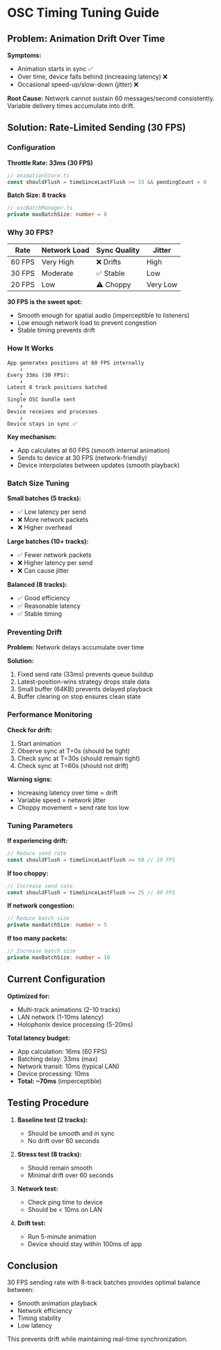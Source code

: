 # OSC Timing Tuning Guide

## Problem: Animation Drift Over Time

**Symptoms:**
- Animation starts in sync ✅
- Over time, device falls behind (increasing latency) ❌
- Occasional speed-up/slow-down (jitter) ❌

**Root Cause:**
Network cannot sustain 60 messages/second consistently. Variable delivery times accumulate into drift.

## Solution: Rate-Limited Sending (30 FPS)

### Configuration

**Throttle Rate: 33ms (30 FPS)**
```typescript
// animationStore.ts
const shouldFlush = timeSinceLastFlush >= 33 && pendingCount > 0
```

**Batch Size: 8 tracks**
```typescript
// oscBatchManager.ts
private maxBatchSize: number = 8
```

### Why 30 FPS?

| Rate | Network Load | Sync Quality | Jitter |
|------|-------------|--------------|--------|
| 60 FPS | Very High | ❌ Drifts | High |
| 30 FPS | Moderate | ✅ Stable | Low |
| 20 FPS | Low | ⚠️ Choppy | Very Low |

**30 FPS is the sweet spot:**
- Smooth enough for spatial audio (imperceptible to listeners)
- Low enough network load to prevent congestion
- Stable timing prevents drift

### How It Works

```
App generates positions at 60 FPS internally
    ↓
Every 33ms (30 FPS):
    ↓
Latest 8 track positions batched
    ↓
Single OSC bundle sent
    ↓
Device receives and processes
    ↓
Device stays in sync ✅
```

**Key mechanism:**
- App calculates at 60 FPS (smooth internal animation)
- Sends to device at 30 FPS (network-friendly)
- Device interpolates between updates (smooth playback)

### Batch Size Tuning

**Small batches (5 tracks):**
- ✅ Low latency per send
- ❌ More network packets
- ❌ Higher overhead

**Large batches (10+ tracks):**
- ✅ Fewer network packets
- ❌ Higher latency per send
- ❌ Can cause jitter

**Balanced (8 tracks):**
- ✅ Good efficiency
- ✅ Reasonable latency
- ✅ Stable timing

### Preventing Drift

**Problem:** Network delays accumulate over time

**Solution:**
1. Fixed send rate (33ms) prevents queue buildup
2. Latest-position-wins strategy drops stale data
3. Small buffer (64KB) prevents delayed playback
4. Buffer clearing on stop ensures clean state

### Performance Monitoring

**Check for drift:**
1. Start animation
2. Observe sync at T=0s (should be tight)
3. Check sync at T=30s (should remain tight)
4. Check sync at T=60s (should not drift)

**Warning signs:**
- Increasing latency over time = drift
- Variable speed = network jitter
- Choppy movement = send rate too low

### Tuning Parameters

**If experiencing drift:**
```typescript
// Reduce send rate
const shouldFlush = timeSinceLastFlush >= 50 // 20 FPS
```

**If too choppy:**
```typescript
// Increase send rate
const shouldFlush = timeSinceLastFlush >= 25 // 40 FPS
```

**If network congestion:**
```typescript
// Reduce batch size
private maxBatchSize: number = 5
```

**If too many packets:**
```typescript
// Increase batch size
private maxBatchSize: number = 10
```

## Current Configuration

**Optimized for:**
- Multi-track animations (2-10 tracks)
- LAN network (1-10ms latency)
- Holophonix device processing (5-20ms)

**Total latency budget:**
- App calculation: 16ms (60 FPS)
- Batching delay: 33ms (max)
- Network transit: 10ms (typical LAN)
- Device processing: 10ms
- **Total: ~70ms** (imperceptible)

## Testing Procedure

1. **Baseline test (2 tracks):**
   - Should be smooth and in sync
   - No drift over 60 seconds

2. **Stress test (8 tracks):**
   - Should remain smooth
   - Minimal drift over 60 seconds

3. **Network test:**
   - Check ping time to device
   - Should be < 10ms on LAN

4. **Drift test:**
   - Run 5-minute animation
   - Device should stay within 100ms of app

## Conclusion

30 FPS sending rate with 8-track batches provides optimal balance between:
- Smooth animation playback
- Network efficiency
- Timing stability
- Low latency

This prevents drift while maintaining real-time synchronization.
